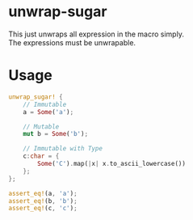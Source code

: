 # unwrap-sugar
This just unwraps all expression in the macro simply.  
The expressions must be unwrapable.

# Usage

```rust
unwrap_sugar! {
    // Immutable
    a = Some('a');

    // Mutable
    mut b = Some('b');

    // Immutable with Type
    c:char = {
        Some('C').map(|x| x.to_ascii_lowercase())
    };
};

assert_eq!(a, 'a');
assert_eq!(b, 'b');
assert_eq!(c, 'c');
```


